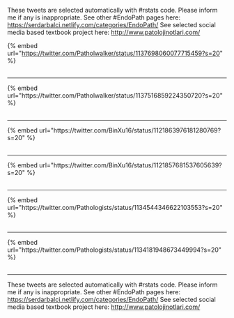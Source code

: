 

These tweets are selected automatically with #rstats code. Please inform me if any is inappropriate.
See other #EndoPath pages here: https://serdarbalci.netlify.com/categories/EndoPath/ 
See selected social media based textbook project here: http://www.patolojinotlari.com/

{% embed url="https://twitter.com/Patholwalker/status/1137698060077715459?s=20" %}<br>
<br>
<hr>
{% embed url="https://twitter.com/Patholwalker/status/1137516859224350720?s=20" %}<br>
<br>
<hr>
{% embed url="https://twitter.com/BinXu16/status/1121863976181280769?s=20" %}<br>
<br>
<hr>
{% embed url="https://twitter.com/BinXu16/status/1121857681537605639?s=20" %}<br>
<br>
<hr>
{% embed url="https://twitter.com/Pathologists/status/1134544346622103553?s=20" %}<br>
<br>
<hr>
{% embed url="https://twitter.com/Pathologists/status/1134181948673449994?s=20" %}<br>
<br>
<hr>


These tweets are selected automatically with #rstats code. Please inform me if any is inappropriate.
See other #EndoPath pages here: https://serdarbalci.netlify.com/categories/EndoPath/ 
See selected social media based textbook project here: http://www.patolojinotlari.com/
